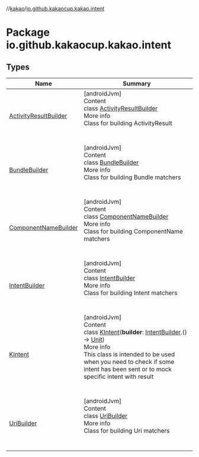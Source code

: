 //[kakao](../../index.md)/[io.github.kakaocup.kakao.intent](index.md)



# Package io.github.kakaocup.kakao.intent  


## Types  
  
|  Name |  Summary | 
|---|---|
| <a name="io.github.kakaocup.kakao.intent/ActivityResultBuilder///PointingToDeclaration/"></a>[ActivityResultBuilder](-activity-result-builder/index.md)| <a name="io.github.kakaocup.kakao.intent/ActivityResultBuilder///PointingToDeclaration/"></a>[androidJvm]  <br>Content  <br>class [ActivityResultBuilder](-activity-result-builder/index.md)  <br>More info  <br>Class for building ActivityResult  <br><br><br>|
| <a name="io.github.kakaocup.kakao.intent/BundleBuilder///PointingToDeclaration/"></a>[BundleBuilder](-bundle-builder/index.md)| <a name="io.github.kakaocup.kakao.intent/BundleBuilder///PointingToDeclaration/"></a>[androidJvm]  <br>Content  <br>class [BundleBuilder](-bundle-builder/index.md)  <br>More info  <br>Class for building Bundle matchers  <br><br><br>|
| <a name="io.github.kakaocup.kakao.intent/ComponentNameBuilder///PointingToDeclaration/"></a>[ComponentNameBuilder](-component-name-builder/index.md)| <a name="io.github.kakaocup.kakao.intent/ComponentNameBuilder///PointingToDeclaration/"></a>[androidJvm]  <br>Content  <br>class [ComponentNameBuilder](-component-name-builder/index.md)  <br>More info  <br>Class for building ComponentName matchers  <br><br><br>|
| <a name="io.github.kakaocup.kakao.intent/IntentBuilder///PointingToDeclaration/"></a>[IntentBuilder](-intent-builder/index.md)| <a name="io.github.kakaocup.kakao.intent/IntentBuilder///PointingToDeclaration/"></a>[androidJvm]  <br>Content  <br>class [IntentBuilder](-intent-builder/index.md)  <br>More info  <br>Class for building Intent matchers  <br><br><br>|
| <a name="io.github.kakaocup.kakao.intent/KIntent///PointingToDeclaration/"></a>[KIntent](-k-intent/index.md)| <a name="io.github.kakaocup.kakao.intent/KIntent///PointingToDeclaration/"></a>[androidJvm]  <br>Content  <br>class [KIntent](-k-intent/index.md)(**builder**: [IntentBuilder](-intent-builder/index.md).() -> [Unit](https://kotlinlang.org/api/latest/jvm/stdlib/kotlin/-unit/index.html))  <br>More info  <br>This class is intended to be used when you need to check if some intent has been sent or to mock specific intent with result  <br><br><br>|
| <a name="io.github.kakaocup.kakao.intent/UriBuilder///PointingToDeclaration/"></a>[UriBuilder](-uri-builder/index.md)| <a name="io.github.kakaocup.kakao.intent/UriBuilder///PointingToDeclaration/"></a>[androidJvm]  <br>Content  <br>class [UriBuilder](-uri-builder/index.md)  <br>More info  <br>Class for building Uri matchers  <br><br><br>|


